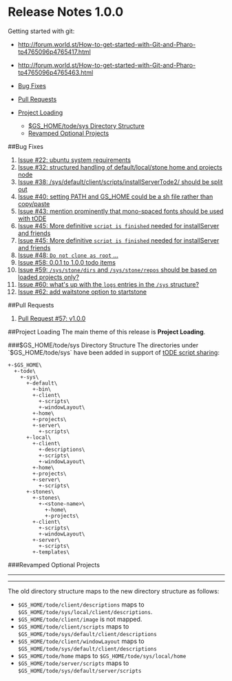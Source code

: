 # Release Notes 1.0.0
Getting started with git:
  - http://forum.world.st/How-to-get-started-with-Git-and-Pharo-tp4765096p4765417.html
  - http://forum.world.st/How-to-get-started-with-Git-and-Pharo-tp4765096p4765463.html

- [Bug Fixes](#bug-fixes)
- [Pull Requests](#pull-requests)
- [Project Loading](#project-loading)
  - [$GS_HOME/tode/sys Directory Structure](#gshometodesys-directory-structure)
  - [Revamped Optional Projects](#revamped-optional-projects)

##Bug Fixes
1. [Issue #22: ubuntu system requirements][10]
1. [Issue #32: structured handling of default/local/stone home and projects node][7]
2. [Issue #38: /sys/default/client/scripts/installServerTode2/ should be split out][8]
2. [Issue #40: setting PATH and GS_HOME could be a sh file rather than copy/paste][14]
2. [Issue #43: mention prominently that mono-spaced fonts should be used with tODE][18]
2. [Issue #45: More definitive `script is finished` needed for installServer and friends][13]
3. [Issue #45: More definitive `script is finished` needed for installServer and friends][11]
3. [Issue #48: `Do not clone as root` ...][12]
3. [Issue #58: 0.0.1 to 1.0.0 todo items][9]
4. [Issue #59: `/sys/stone/dirs` and `/sys/stone/repos` should be based on loaded projects only?][16]
4. [Issue #60: what's up with the `logs` entries in the `/sys` structure?][15]
5. [Issue #62: add waitstone option to startstone][20]

##Pull Requests
1. [Pull Request #57: v1.0.0][17]

##Project Loading
The main theme of this release is **Project Loading**.

###$GS_HOME/tode/sys Directory Structure
The directories under `$GS_HOME/tode/sys` have been added in support of [tODE script sharing][19]:

```
+-$GS_HOME\
  +-tode\
    +-sys\
      +-default\
        +-bin\
        +-client\
          +-scripts\
          +-windowLayout\
        +-home\
        +-projects\
        +-server\
          +-scripts\
      +-local\
        +-client\
          +-descriptions\
          +-scripts\
          +-windowLayout\
        +-home\
        +-projects\
        +-server\
          +-scripts\
      +-stones\
        +-stones\
          +-<stone-name>\
            +-home\
            +-projects\
        +-client\
          +-scripts\
          +-windowLayout\
        +-server\
          +-scripts\
        +-templates\
```

###Revamped Optional Projects




---
---


The old directory structure maps to the new directory structure as follows:
- `$GS_HOME/tode/client/descriptions` maps to `$GS_HOME/tode/sys/local/client/descriptions`.
- `$GS_HOME/tode/client/image` is not mapped.
- `$GS_HOME/tode/client/scripts` maps to `$GS_HOME/tode/sys/default/client/descriptions`
- `$GS_HOME/tode/client/windowLayout` maps to `$GS_HOME/tode/sys/default/client/descriptions`
- `$GS_HOME/tode/home` maps to `$GS_HOME/tode/sys/local/home`
- `$GS_HOME/tode/server/scripts` maps to `$GS_HOME/tode/sys/default/server/scripts`

[1]: https://github.com/dalehenrich/tode/tree/master/docs/releaseNotes0.1.0.md
[3]: https://github.com/dalehenrich/tode/releases/tag/v0.1.0
[4]: https://github.com/GsDevKit/gsDevKitHome/releases/tag/v0.0.1
[5]: https://github.com/GsDevKit/gsDevKitHome/releases/tag/v1.0.0
[6]: https://github.com/dalehenrich/tode/tree/master/docs/releaseNotes0.1.0.md#sys-node-structure
[7]: https://github.com/GsDevKit/gsDevKitHome/issues/32
[8]: https://github.com/GsDevKit/gsDevKitHome/issues/38
[9]: https://github.com/GsDevKit/gsDevKitHome/issues/58
[10]: https://github.com/GsDevKit/gsDevKitHome/issues/22
[11]: https://github.com/GsDevKit/gsDevKitHome/issues/45
[12]: https://github.com/GsDevKit/gsDevKitHome/issues/48
[13]: https://github.com/GsDevKit/gsDevKitHome/issues/45
[14]: https://github.com/GsDevKit/gsDevKitHome/issues/40
[15]: https://github.com/GsDevKit/gsDevKitHome/issues/60
[16]: https://github.com/GsDevKit/gsDevKitHome/issues/59
[17]: https://github.com/GsDevKit/gsDevKitHome/pull/57
[18]: https://github.com/GsDevKit/gsDevKitHome/pull/43
[19]: https://github.com/dalehenrich/tode/tree/master/docs/releaseNotes0.1.0.md#construction-of-project-entry-and-script-sharing-structures
[20]: https://github.com/GsDevKit/gsDevKitHome/pull/62

